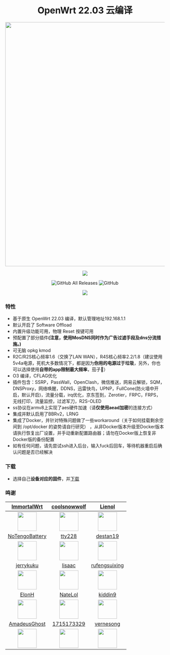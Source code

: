 <h1 align="center">OpenWrt 22.03 云编译</h1>
<p align="center">
<img width="768" src="https://raw.githubusercontent.com/gxnas/OpenWrt-22.03/master/YAOF.png" >
</p>
<p align="center">
<img src="https://forthebadge.com/images/badges/built-with-love.svg">
<p>
<p align="center">
<img alt="GitHub All Releases" src="https://img.shields.io/github/downloads/gxnas/OpenWrt-22.03/total?style=for-the-badge">
<img alt="GitHub" src="https://img.shields.io/github/license/gxnas/OpenWrt-22.03?style=for-the-badge">
<p>
<p align="center">
<img src="https://github.com/gxnas/OpenWrt-22.03/workflows/X86-OpenWrt/badge.svg">
<p>



### 特性

- 基于原生 OpenWrt 22.03 编译，默认管理地址192.168.1.1
- 默认开启了 Software Offload
- 内置升级功能可用，物理 Reset 按键可用
- 预配置了部分插件<b>(注意，使用MosDNS同时作为广告过滤手段及dns分流措施。)</b>
- 可无脑 opkg kmod
- R2C/R2S核心频率1.6（交换了LAN WAN），R4S核心频率2.2/1.8（建议使用5v4a电源，死机大多数情况下，都是因为<b>你用的电源过于垃圾</b>，另外，你也可以选择使用<b>自带的app限制最大频率</b>，茄子🍆）
- O3 编译，CFLAG优化
- 插件包含：SSRP，PassWall，OpenClash，微信推送，网易云解锁，SQM，DNSProxy，网络唤醒，DDNS，迅雷快鸟，UPNP，FullCone(防火墙中开启，默认开启)，流量分载，irq优化，京东签到，Zerotier，FRPC，FRPS，无线打印，流量监控，过滤军刀，R2S-OLED
- ss协议在armv8上实现了aes硬件加速（请<b>仅使用aead加密</b>的连接方式）
- 集成并默认启用了BBRv2，LRNG
- 集成了Docker，并针对特殊问题做了一些workaround（关于如何挂载剩余空间到 /opt/docker 的姿势请自行研究） ，从非Docker版本升级至Docker版本请执行恢复出厂设置，并手动重新配置路由器；请勿在Docker版上恢复非Docker版的备份配置
- 如有任何问题，请先尝试ssh进入后台，输入fuck后回车，等待机器重启后确认问题是否已经解决 

### 下载

- 选择自己<b>设备对应的固件</b>，并[下载](https://github.com/gxnas/OpenWrt-22.03/releases)

### 鸣谢

|          [ImmortalWrt](https://github.com/immortalwrt)           |           [coolsnowwolf](https://github.com/coolsnowwolf)            |              [Lienol](https://github.com/Lienol)               |
| :----------------------------------------------------------: | :----------------------------------------------------------: | :----------------------------------------------------------: |
| <img width="60" src="https://avatars.githubusercontent.com/u/53193414"/> | <img width="60" src="https://avatars.githubusercontent.com/u/31687149" /> | <img width="60" src="https://avatars.githubusercontent.com/u/23146169" /> |
|              [NoTengoBattery](https://github.com/NoTengoBattery)               |              [tty228](https://github.com/tty228)               |              [destan19](https://github.com/destan19)               |
| <img width="60" src="https://avatars.githubusercontent.com/u/11285513" /> | <img width="60" src="https://avatars.githubusercontent.com/u/33397881" /> | <img width="60" src="https://avatars.githubusercontent.com/u/3950091" /> |
|              [jerrykuku](https://github.com/jerrykuku)               |              [lisaac](https://github.com/lisaac)               |              [rufengsuixing](https://github.com/rufengsuixing)               |
| <img width="60" src="https://avatars.githubusercontent.com/u/9485680" /> | <img width="60" src="https://avatars.githubusercontent.com/u/3320969" /> | <img width="60" src="https://avatars.githubusercontent.com/u/22387141" /> |
|              [ElonH](https://github.com/ElonH)               |              [NateLol](https://github.com/NateLol)               |              [kiddin9](https://github.com/kiddin9)               |
| <img width="60" src="https://avatars.githubusercontent.com/u/32666230" /> | <img width="60" src="https://avatars.githubusercontent.com/u/5166306" /> | <img width="60" src="https://avatars.githubusercontent.com/u/48883331" /> |
|              [AmadeusGhost](https://github.com/AmadeusGhost)               |              [1715173329](https://github.com/1715173329)               |              [vernesong](https://github.com/vernesong)               |
| <img width="60" src="https://avatars.githubusercontent.com/u/42570690" /> | <img width="60" src="https://avatars.githubusercontent.com/u/22235437" /> | <img width="60" src="https://avatars.githubusercontent.com/u/42875168" /> |
